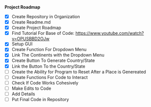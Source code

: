 **Project Roadmap**
- [x] Create Repository in Organization
- [x] Create Readme.md
- [x] Create Project Roadmap
- [x] Find Tutorial For Base of Code: https://www.youtube.com/watch?v=OPUSBBD2OJw
- [x] Setup GUI
- [x] Create Function For Dropdown Menu
- [x] Link The Continents with the Dropdown Menu
- [x] Create Button To Generate Country/State
- [x] Link the Button To the Country/State
- [ ] Create the Ability for Program to Reset After a Place is Genereated
- [ ] Create Functions For Code to Interact
- [ ] Check If Code Works Cohesively
- [ ] Make Edits to Code
- [ ] Add Details
- [ ] Put Final Code in Repository
